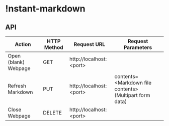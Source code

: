 !nstant-markdown
================

API
---
| Action           | HTTP Method | Request URL               | Request Parameters |
|---------------------|-------------|---------------------------|--------------------|
| Open (blank) Webpage|  GET        | http://localhost:\<port\>  ||
| Refresh Markdown | PUT        | http://localhost:\<port\> | contents=\<Markdown file contents\> (Multipart form data) |
| Close Webpage    | DELETE      | http://localhost:\<port\> | |
